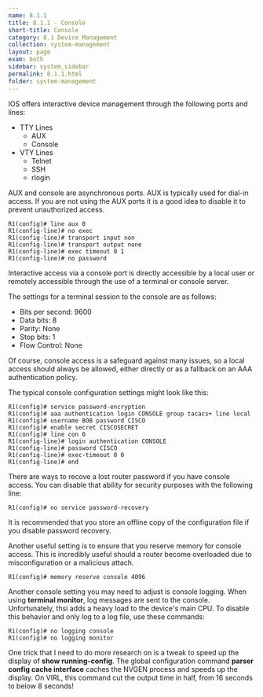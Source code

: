 ```yaml
---
name: 8.1.1
title: 8.1.1 - Console
short-title: Console
category: 8.1 Device Management
collection: system-management
layout: page
exam: both
sidebar: system_sidebar
permalink: 8.1.1.html
folder: system-management
---
```

IOS offers interactive device management through the following ports and lines:

- TTY Lines
	- AUX
	- Console
- VTY Lines
	- Telnet
	- SSH
	- rlogin

AUX and console are asynchronous ports. AUX is typically used for dial-in access. If you are not using the AUX ports it is a good idea to disable it to prevent unauthorized access.
```
R1(config)# line aux 0
R1(config-line)# no exec
R1(config-line)# transport input non
R1(config-line)# transport output none
R1(config-line)# exec timeout 0 1
R1(config-line)# no password
```

Interactive access via a console port is directly accessible by a local user or remotely accessible through the use of a terminal or console server.

The settings for a terminal session to the console are as follows:
- Bits per second: 9600
- Data bits: 8
- Parity: None
- Stop bits: 1
- Flow Control: None

Of course, console access is a safeguard against many issues, so a local access should always be allowed, either directly or as a fallback on an AAA authentication policy.

The typical console configuration settings might look like this:
```
R1(config)# service password-encryption
R1(config)# aaa authentication login CONSOLE group tacacs+ line local
R1(config)# username BOB password CISCO
R1(config)# enable secret CISCOSECRET
R1(config)# line con 0
R1(config-line)# login authentication CONSOLE
R1(config-line)# password CISCO
R1(config-line)# exec-timeout 0 0
R1(config-line)# end
```

There are ways to recove a lost router password if you have console access. You can disable that ability for security purposes with the following line:
```
R1(config)# no service password-recovery
```
It is recommended that you store an offline copy of the configuration file if you disable password recovery.

Another useful setting is to ensure that you reserve memory for console access. This is incredibly useful should a router become overloaded due to misconfiguration or a malicious attach.
```
R1(config)# memory reserve console 4096
```

Another console setting you may need to adjust is console logging. When using **terminal monitor**, log messages are sent to the console. Unfortunately, thsi adds a heavy load to the device's main CPU. To disable this behavior and only log to a log file, use these commands:
```
R1(config)# no logging console
R1(config)# no logging monitor
```

One trick that I need to do more research on is a tweak to speed up the display of **show running-config**. The global configuration command **parser config cache interface** caches the NVGEN process and speeds up the display. On VIRL, this command cut the output time in half, from 16 seconds to below 8 seconds!